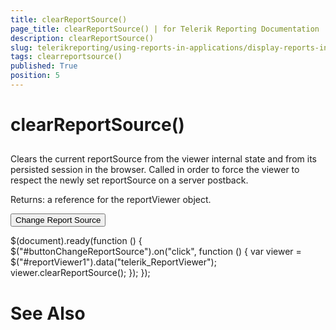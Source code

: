 ```yaml
---
title: clearReportSource()
page_title: clearReportSource() | for Telerik Reporting Documentation
description: clearReportSource()
slug: telerikreporting/using-reports-in-applications/display-reports-in-applications/web-application/html5-report-viewer/api-reference/reportviewer/methods/clearreportsource()
tags: clearreportsource()
published: True
position: 5
---
```


# clearReportSource()



## 

Clears the current reportSource from the viewer internal state and from its persisted session in the browser. Called in order to force the viewer to respect the newly set reportSource on a server postback.
        

Returns: a reference for the reportViewer object.

	
<input id="buttonChangeReportSource" type="submit" value="Change Report Source" />
          



	
$(document).ready(function () {
    $("#buttonChangeReportSource").on("click", function () {
        var viewer = $("#reportViewer1").data("telerik_ReportViewer");
        viewer.clearReportSource();
    });
});
          



# See Also
